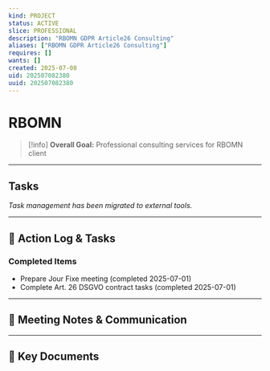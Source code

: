 ```yaml
---
kind: PROJECT
status: ACTIVE
slice: PROFESSIONAL
description: "RBOMN GDPR Article26 Consulting"
aliases: ["RBOMN GDPR Article26 Consulting"]
requires: []
wants: []
created: 2025-07-08
uid: 202507082380
uuid: 202507082380
---
```


# RBOMN

> [!info]
> **Overall Goal:** Professional consulting services for RBOMN client

---

## Tasks

*Task management has been migrated to external tools.*

---

## 📝 Action Log & Tasks

### Completed Items
- Prepare Jour Fixe meeting (completed 2025-07-01)
- Complete Art. 26 DSGVO contract tasks (completed 2025-07-01)

---
## 💬 Meeting Notes & Communication


---
## 📎 Key Documents
